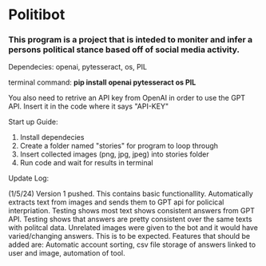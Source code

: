 # Politibot 
### This program is a project that is inteded to moniter and infer a persons political stance based off of social media activity.

Dependecies: openai, pytesseract, os, PIL

terminal command: **pip install openai pytesseract os PIL**

You also need to retrive an API key from OpenAI in order to use the GPT API. Insert it in the code where it says "API-KEY"

Start up Guide:

1. Install dependecies
2. Create a folder named "stories" for program to loop through
3. Insert collected images (png, jpg, jpeg) into stories folder
4. Run code and wait for results in terminal

Update Log:

(1/5/24) Version 1 pushed. This contains basic functionallity. Automatically extracts text from images and sends them to 
GPT api for policical interpriation. Testing shows most text shows consistent answers from GPT API. Testing shows that
answers are pretty consistent over the same texts with politcal data. Unrelated images were given to the bot and it would 
have varied/changing answers. This is to be expected. Features that should be added are: Automatic account sorting, 
csv file storage of answers linked to user and image, automation of tool. 

